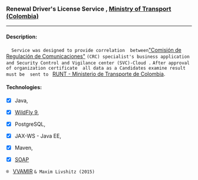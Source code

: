 ### Renewal Driver's License Service , [Ministry of Transport (Colombia)](https://www.mintransporte.gov.co/) ###
______________________________________________

#### Description: ####
 ```  Service was designed to provide correlation  between```["Comisión de Regulación de Comunicaciones"](http://www.mintic.gov.co/portal/604/w3-propertyvalue-6185.html)
```(CRC) specialist's business application  and Security Control and Vigilance center (SVC)-Cloud .``` 
```After approval of organization certificate  all data as a Candidates examine result must be  sent to ``` [RUNT - Ministerio de Transporte de Colombia](https://www.mintransporte.gov.co/).

#### Technologies: ####
- [x] Java, 
- [x] [WildFly 9](https://www.wildfly.org/news/2015/07/02/WildFly9-Final-Released/),
- [x] PostgreSQL, 
- [x] JAX-WS - Java EE, 
- [x] Maven, 
- [x] [SOAP](https://simple.wikipedia.org/wiki/SOAP_(protocol))


```® ``` [VVAMIR](http://www.vvamir.com/) ``` & Maxim Livshitz (2015) ```
